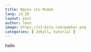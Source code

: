 ```yaml
---
title: Nginx itu Mudah
lang: id_ID
layout: post
author: leon
image: https://s3-kita-com/gambar.png
categories: [ Jekyll, tutorial ]
---
```


hallo
